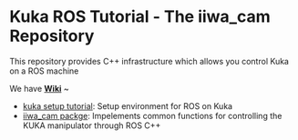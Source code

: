 # Kuka ROS Tutorial - The iiwa_cam Repository


This repository provides C++ infrastructure which allows you control Kuka on a ROS machine

We have **[Wiki](https://github.com/RROS-Lab/iiwa_cam/wiki)** ~

- [kuka setup tutorial](wiki/kuka_ros_setup.md): Setup environment for ROS on Kuka
- [iiwa_cam packge](iiwa_cam/README.md): Impelements common functions for controlling the KUKA manipulator through ROS C++
